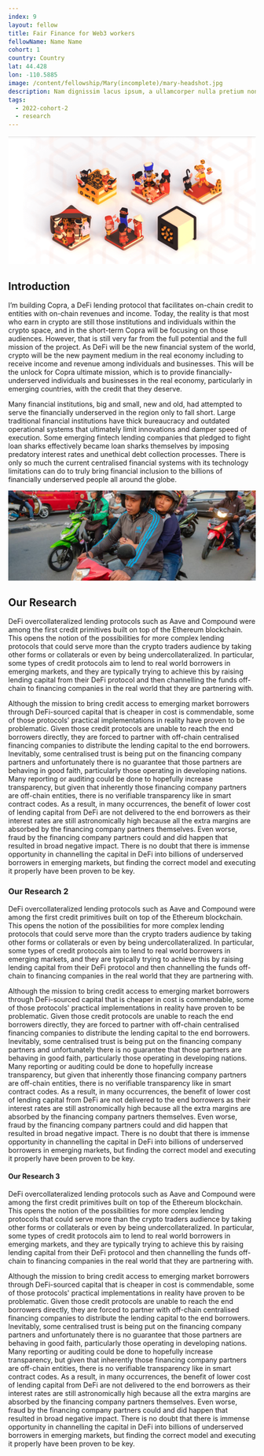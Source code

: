 ```yaml
---
index: 9
layout: fellow
title: Fair Finance for Web3 workers
fellowName: Name Name
cohort: 1
country: Country
lat: 44.428
lon: -110.5885
image: /content/fellowship/Mary(incomplete)/mary-headshot.jpg
description: Nam dignissim lacus ipsum, a ullamcorper nulla pretium non. Aliquam sed enim faucibus, pulvinar felis at, vulputate augue.
tags:
  - 2022-cohort-2
  - research
---
```


![](./testimage1.png)

## Introduction

I’m building Copra, a DeFi lending protocol that facilitates on-chain credit to entities with on-chain revenues and income. Today, the reality is that most who earn in crypto are still those institutions and individuals within the crypto space, and in the short-term Copra will be focusing on those audiences. However, that is still very far from the full potential and the full mission of the project. As DeFi will be the new financial system of the world, crypto will be the new payment medium in the real economy including to receive income and revenue among individuals and businesses. This will be the unlock for Copra ultimate mission, which is to provide financially-underserved individuals and businesses in the real economy, particularly in emerging countries, with the credit that they deserve.

Many financial institutions, big and small, new and old, had attempted to serve the financially underserved in the region only to fall short. Large traditional financial institutions have thick bureaucracy and outdated operational systems that ultimately limit innovations and damper speed of execution. Some emerging fintech lending companies that pledged to fight loan sharks effectively became loan sharks themselves by imposing predatory interest rates and unethical debt collection processes. There is only so much the current centralised financial systems with its technology limitations can do to truly bring financial inclusion to the billions of financially underserved people all around the globe.

![test test](./testimage.png)

## Our Research

DeFi overcollateralized lending protocols such as Aave and Compound were among the first credit primitives built on top of the Ethereum blockchain. This opens the notion of the possibilities for more complex lending protocols that could serve more than the crypto traders audience by taking other forms or collaterals or even by being undercollateralized. In particular, some types of credit protocols aim to lend to real world borrowers in emerging markets, and they are typically trying to achieve this by raising lending capital from their DeFi protocol and then channelling the funds off-chain to financing companies in the real world that they are partnering with.

Although the mission to bring credit access to emerging market borrowers through DeFi-sourced capital that is cheaper in cost is commendable, some of those protocols' practical implementations in reality have proven to be problematic. Given those credit protocols are unable to reach the end borrowers directly, they are forced to partner with off-chain centralised financing companies to distribute the lending capital to the end borrowers. Inevitably, some centralised trust is being put on the financing company partners and unfortunately there is no guarantee that those partners are behaving in good faith, particularly those operating in developing nations. Many reporting or auditing could be done to hopefully increase transparency, but given that inherently those financing company partners are off-chain entities, there is no verifiable transparency like in smart contract codes. As a result, in many occurrences, the benefit of lower cost of lending capital from DeFi are not delivered to the end borrowers as their interest rates are still astronomically high because all the extra margins are absorbed by the financing company partners themselves. Even worse, fraud by the financing company partners could and did happen that resulted in broad negative impact. There is no doubt that there is immense opportunity in channelling the capital in DeFi into billions of underserved borrowers in emerging markets, but finding the correct model and executing it properly have been proven to be key.

### Our Research 2

DeFi overcollateralized lending protocols such as Aave and Compound were among the first credit primitives built on top of the Ethereum blockchain. This opens the notion of the possibilities for more complex lending protocols that could serve more than the crypto traders audience by taking other forms or collaterals or even by being undercollateralized. In particular, some types of credit protocols aim to lend to real world borrowers in emerging markets, and they are typically trying to achieve this by raising lending capital from their DeFi protocol and then channelling the funds off-chain to financing companies in the real world that they are partnering with.

Although the mission to bring credit access to emerging market borrowers through DeFi-sourced capital that is cheaper in cost is commendable, some of those protocols' practical implementations in reality have proven to be problematic. Given those credit protocols are unable to reach the end borrowers directly, they are forced to partner with off-chain centralised financing companies to distribute the lending capital to the end borrowers. Inevitably, some centralised trust is being put on the financing company partners and unfortunately there is no guarantee that those partners are behaving in good faith, particularly those operating in developing nations. Many reporting or auditing could be done to hopefully increase transparency, but given that inherently those financing company partners are off-chain entities, there is no verifiable transparency like in smart contract codes. As a result, in many occurrences, the benefit of lower cost of lending capital from DeFi are not delivered to the end borrowers as their interest rates are still astronomically high because all the extra margins are absorbed by the financing company partners themselves. Even worse, fraud by the financing company partners could and did happen that resulted in broad negative impact. There is no doubt that there is immense opportunity in channelling the capital in DeFi into billions of underserved borrowers in emerging markets, but finding the correct model and executing it properly have been proven to be key.

#### Our Research 3

DeFi overcollateralized lending protocols such as Aave and Compound were among the first credit primitives built on top of the Ethereum blockchain. This opens the notion of the possibilities for more complex lending protocols that could serve more than the crypto traders audience by taking other forms or collaterals or even by being undercollateralized. In particular, some types of credit protocols aim to lend to real world borrowers in emerging markets, and they are typically trying to achieve this by raising lending capital from their DeFi protocol and then channelling the funds off-chain to financing companies in the real world that they are partnering with.

Although the mission to bring credit access to emerging market borrowers through DeFi-sourced capital that is cheaper in cost is commendable, some of those protocols' practical implementations in reality have proven to be problematic. Given those credit protocols are unable to reach the end borrowers directly, they are forced to partner with off-chain centralised financing companies to distribute the lending capital to the end borrowers. Inevitably, some centralised trust is being put on the financing company partners and unfortunately there is no guarantee that those partners are behaving in good faith, particularly those operating in developing nations. Many reporting or auditing could be done to hopefully increase transparency, but given that inherently those financing company partners are off-chain entities, there is no verifiable transparency like in smart contract codes. As a result, in many occurrences, the benefit of lower cost of lending capital from DeFi are not delivered to the end borrowers as their interest rates are still astronomically high because all the extra margins are absorbed by the financing company partners themselves. Even worse, fraud by the financing company partners could and did happen that resulted in broad negative impact. There is no doubt that there is immense opportunity in channelling the capital in DeFi into billions of underserved borrowers in emerging markets, but finding the correct model and executing it properly have been proven to be key.
